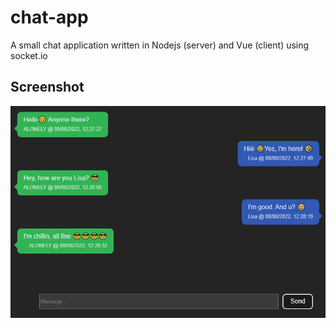 # chat-app

A small chat application written in Nodejs (server) and Vue (client) using socket.io

## Screenshot

![](./img/screenshot.PNG)